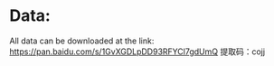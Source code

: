 
# **Data:**
All data can be downloaded at the link:  https://pan.baidu.com/s/1GvXGDLpDD93RFYCl7gdUmQ 
提取码：cojj
